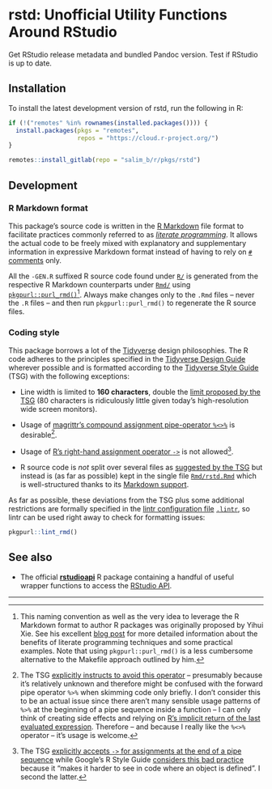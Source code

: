 # rstd: Unofficial Utility Functions Around RStudio

Get RStudio release metadata and bundled Pandoc version. Test if RStudio is up to date.

## Installation

To install the latest development version of rstd, run the following in R:

``` r
if (!("remotes" %in% rownames(installed.packages()))) {
  install.packages(pkgs = "remotes",
                   repos = "https://cloud.r-project.org/")
}

remotes::install_gitlab(repo = "salim_b/r/pkgs/rstd")
```

## Development

### R Markdown format

This package’s source code is written in the [R Markdown](https://rmarkdown.rstudio.com/) file format to facilitate practices commonly referred to as [*literate programming*](https://en.wikipedia.org/wiki/Literate_programming). It allows the actual code to be freely mixed with explanatory and supplementary information in expressive Markdown format instead of having to rely on [`#` comments](https://cran.r-project.org/doc/manuals/r-release/R-lang.html#Comments) only.

All the `-GEN.R` suffixed R source code found under [`R/`](R/) is generated from the respective R Markdown counterparts under [`Rmd/`](Rmd/) using [`pkgpurl::purl_rmd()`](https://gitlab.com/salim_b/r/pkgs/pkgpurl/)[^1]. Always make changes only to the `.Rmd` files – never the `.R` files – and then run `pkgpurl::purl_rmd()` to regenerate the R source files.

### Coding style

This package borrows a lot of the [Tidyverse](https://www.tidyverse.org/) design philosophies. The R code adheres to the principles specified in the [Tidyverse Design Guide](https://principles.tidyverse.org/) wherever possible and is formatted according to the [Tidyverse Style Guide](https://style.tidyverse.org/) (TSG) with the following exceptions:

-   Line width is limited to **160 characters**, double the [limit proposed by the TSG](https://style.tidyverse.org/syntax.html#long-lines) (80 characters is ridiculously little given today’s high-resolution wide screen monitors).

-   Usage of [magrittr’s compound assignment pipe-operator `%<>%`](https://magrittr.tidyverse.org/reference/compound.html) is desirable[^2].

-   Usage of [R’s right-hand assignment operator `->`](https://rdrr.io/r/base/assignOps.html) is not allowed[^3].

-   R source code is *not* split over several files as [suggested by the TSG](https://style.tidyverse.org/package-files.html) but instead is (as far as possible) kept in the single file [`Rmd/rstd.Rmd`](Rmd/rstd.Rmd) which is well-structured thanks to its [Markdown support](#r-markdown-format).

As far as possible, these deviations from the TSG plus some additional restrictions are formally specified in the [lintr configuration file](https://github.com/jimhester/lintr#project-configuration) [`.lintr`](.lintr), so lintr can be used right away to check for formatting issues:

``` r
pkgpurl::lint_rmd()
```

## See also

-   The official [**rstudioapi**](https://rstudio.github.io/rstudioapi/) R package containing a handful of useful wrapper functions to access the [RStudio API](https://rstudio.github.io/rstudio-extensions/rstudioapi.html).

---------------------------------------------------------------------------------------------------------------------------------------------------------------------------------------------------------------------------------------------------------------------------------------------------------------------------------------------------------------------------------------------------------------------------------------------------------------------------------------------------------------------------------------------------------------------------------------------------------------------------------------------------------------------------------------------------------------------------------------------------------------------------------------------------------------------------------------------------------------------------------------------------------------------------------------------------------------------------------------------------------------------------------------------------------------------------------------------------------------------------------------------------------------------------------------------------------------------------------------------------------------------------------------------------------------------------------------------------------------------------------------------------------------------------------------------------------------------------------------------------------------------------------------------------------------------------------------------------------------------------------------------------------------------------------------------------------------------------------------------------------------------------------------------------------------------------------------------------------------------------------------------------------------------------------------------------------------------------------------------------------------------------------------------------------------------------------------------------------------------------------------------------------------------------------------------------------------------------------------------------------------------------------------------------------------------------------------------------------------------------------------------------------------------------------------------------------------------------------------------------------------------------------------------------------------------------------------------------------------------------------------------------------------------------------------------------------------------------------------------------------------------------------------------------------------------------------------------------------------------------------------------------------------------------------------------------------------------------------------------------------------------------------------------------------------------------------------------------------------------------------------------------------------------------------------------------------------------------------------------------------------------------------------------------------------------------------------------------------------------------------------------------------------------------------------------------------------------------------------------------------------------------------------------------------------------------------------------------------------------------------------------------------------------------------------------------------------------------------------------------------------------------------------------------------------------------------------------------------------------------------------------------------------------------------------------------------------------------------------------------------------------------------------------------------------------------------------------------------------------------------------------------------------------------------------------------------------------------------------------------------------------------------------------------------------------------------------------------------------------------------------------------------------------------------------------------------------------------------------------------------------------------------------------------------------------------------------------------------------------------------------------------------------------------------------------------------------------------------------------------------------------------------------------------------------------------------------------------------------------------------------------------------------------------------------------------------------------------------------------------------------------------------------------------------------------------------------------------------------------------------------------------------------------------------------------------------------------------------------------------------------------------------------------------------------------------------------------------------------------------------------------------------------------------------------------------------------------------------------------------------------------------------------------------------------------------------------------------------------------------------------------------------------------------------------------------------------------------------------------------------------------------------------------------------------------------------------------------------------------------------------------------------------------------------------------------------------------------------------------------------------------------------------------------------------------------------------------------------------------------------------------------------------------------------------------------------------------------------------------------------------------------------------------------------------------------------------------------------------------------------------------------------------------------------------------------------------------------------------------------------------------------------------------------------------------------------------------------------------------------------------------------------------------------------------------------------------------------------------------------------------------------------------------------------------------------------------------------------------------------------------------------------------------------------------------------------------------------------------------------------------------------------------------------------------------------------------------------------------------------------------------------------------------------------------------------------------------------------------------------------------------------------------------------------------------------------------------------------------------------------------------------------------------------------------------------------------------------------------------------------------------------------------------------------------------------------------------------------------------------------------------------------------------------------------------------------------------------------------------------------------------------------------------------------------------------------------------------------------------------------------------------------------------------------------------------------------------------------------------------------------------------------------------------------------------------------------------------------------------------------------------------------------------------------------------------------------------------------------------------------------------------------------------------------------------------------------------------------------------------------------------------------------------------------------------------------------------------------------------------------------------------------------------------------------------------------------------------------------------------------------------------------------------------------------------------------------------------------------------------------------------------------------------------------------------------------------------------------------------------------------------------------------------------------------------------------------------------------------------------------------------------------------------------------------------------------------------------------------------------------------------------------------------------------------------------------------------------------------------------------------------------------------------------------------------------------------------------------------------------------------------------------------------------------------------------------------------------------------------------------------------------------------------------------------------------------------------------------------------------------------------------------------------------------------------------------------------------------------------------------------------------------------------------------------------------------------------------------------------------------------------------------------------------------------------------------------------------------------------------------------------------------------------------------------------------------------------------------------------------------------------------------------------------------------------------------------------------------------------------------------------------------------------------------------------------------------------------------------------------------------------------------------

[^1]: This naming convention as well as the very idea to leverage the R Markdown format to author R packages was originally proposed by Yihui Xie. See his excellent [blog post](https://yihui.name/rlp/) for more detailed information about the benefits of literate programming techniques and some practical examples. Note that using `pkgpurl::purl_rmd()` is a less cumbersome alternative to the Makefile approach outlined by him.

[^2]: The TSG [explicitly instructs to avoid this operator](https://style.tidyverse.org/pipes.html#assignment-1) – presumably because it’s relatively unknown and therefore might be confused with the forward pipe operator `%>%` when skimming code only briefly. I don’t consider this to be an actual issue since there aren’t many sensible usage patterns of `%>%` at the beginning of a pipe sequence inside a function – I can only think of creating side effects and relying on [R’s implicit return of the last evaluated expression](https://rdrr.io/r/base/function.html). Therefore – and because I really like the `%<>%` operator – it’s usage is welcome.

[^3]: The TSG [explicitly accepts `->` for assignments at the end of a pipe sequence](https://style.tidyverse.org/pipes.html#assignment-1) while Google’s R Style Guide [considers this bad practice](https://google.github.io/styleguide/Rguide.html#right-hand-assignment) because it “makes it harder to see in code where an object is defined”. I second the latter.
